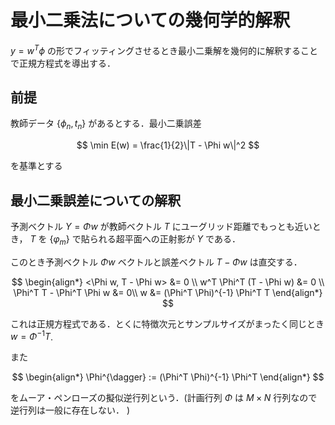 # 最小二乗法についての幾何学的解釈

$y = w^T \phi$ の形でフィッティングさせるとき最小二乗解を幾何的に解釈することで正規方程式を導出する．

## 前提

教師データ $\{\phi_n, t_n\}$ があるとする．最小二乗誤差

$$
    \min E(w) = \frac{1}{2}\|T - \Phi w\|^2
$$

を基準とする

## 最小二乗誤差についての解釈

予測ベクトル $Y = \Phi w$ が教師ベクトル $T$ にユーグリッド距離でもっとも近いとき， $T$ を $\{\varphi_m\}$ で貼られる超平面への正射影が $Y$ である．

このとき予測ベクトル $\Phi w$ ベクトルと誤差ベクトル $T - \Phi w$ は直交する．

$$
    \begin{align*}
        <\Phi w, T - \Phi w> &= 0 \\
        w^T \Phi^T (T - \Phi w) &= 0 \\
        \Phi^T T - \Phi^T \Phi w &= 0\\
        w &= (\Phi^T \Phi)^{-1} \Phi^T T
    \end{align*}
$$

これは正規方程式である．とくに特徴次元とサンプルサイズがまったく同じとき $w = \Phi^{-1} T$.

また

$$
    \begin{align*}
        \Phi^{\dagger} := (\Phi^T \Phi)^{-1} \Phi^T
    \end{align*}
$$

をムーア・ペンローズの擬似逆行列という．(計画行列 $\Phi$ は $M\times N$ 行列なので逆行列は一般に存在しない． )